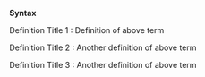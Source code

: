 **Syntax**

Definition Title 1
: Definition of above term

Definition Title 2
: Another definition of above term

Definition Title 3
: Another definition of above term